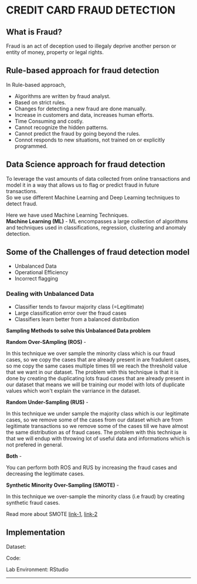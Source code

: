 # CREDIT CARD FRAUD DETECTION

## What is Fraud?

Fraud is an act of deception used to illegaly deprive another person or entity of money, property or legal rights.

## Rule-based approach for fraud detection

In Rule-based approach,

* Algorithms are written by fraud analyst.
* Based on strict rules.
* Changes for detecting a new fraud are done manually.
* Increase in customers and data, increases human efforts.
* Time Consuming and costly.
* Cannot recognize the hidden patterns.
* Cannot predict the fraud by going beyond the rules.
* Connot responds to new situations, not trained on or explicitly programmed.

## Data Science approach for fraud detection

To leverage the vast amounts of data collected from online transactions and model it in a way that allows us to flag or predict fraud in future transactions.  
So we use different Machine Learning and Deep Learning techniques to detect fraud.

Here we have used Machine Learning Techniques.  
**Machine Learning (ML)** - ML encompasses a large collection of algorithms and techniques used in classifications, regression, clustering and anomaly detection.  

## Some of the Challenges of fraud detection model

* Unbalanced Data
* Operational Efficiency
* Incorrect flagging 

### Dealing with Unbalanced Data

* Classifier tends to favour majority class (=Legitimate)
* Large classification error over the fraud cases
* Classifiers learn better from a balanced distribution

**Sampling Methods to solve this Unbalanced Data problem**

**Random Over-SAmpling (ROS)** -

In this technique we over sample the minority class which is our fraud cases, so we copy the cases that are already present in are fradulent cases, so me copy the same cases multiple times till we reach the threshold value that we want in our dataset. The problem with this technique is that it is done by creating the duplicating lots fraud cases that are already present in our dataset that means we will be training our model with lots of duplicate values which won't explain the varriance in the dataset.

**Random Under-Sampling (RUS)** -

In this technique we under sample the majority class which is our legitimate cases, so we remove some of the cases from our dataset which are from legitimate transactions so we remove some of the cases till we have almost the same distribution as of fraud cases. The problem with this technique is that we will endup with throwing lot of useful data and informations which is not prefered in general. 

**Both** -

You can perform both ROS and RUS by increasing the fraud cases and decreasing the legitimate cases.

**Synthetic Minority Over-Sampling (SMOTE)** -

In this technique we over-sample the minority class (i.e fraud) by creating synthetic fraud cases.

Read more about SMOTE [link-1](https://machinelearningmastery.com/smote-oversampling-for-imbalanced-classification/), [link-2](https://en.wikipedia.org/wiki/Oversampling_and_undersampling_in_data_analysis)

## Implementation

Dataset:  

Code:  

Lab Environment: RStudio

---














